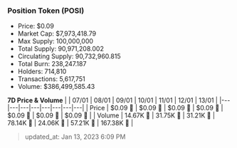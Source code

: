 
  ### Position Token (POSI)
  - Price: $0.09
  - Market Cap: $7,973,418.79
  - Max Supply: 100,000,000
  - Total Supply: 90,971,208.002
  - Circulating Supply: 90,732,960.815
  - Total Burn: 238,247.187
  - Holders: 714,810
  - Transactions: 5,617,751
  - Volume: $386,499,585.43

  **7D Price & Volume**
  | | 07&#x2F;01 | 08&#x2F;01 | 09&#x2F;01 | 10&#x2F;01 | 11&#x2F;01 | 12&#x2F;01 | 13&#x2F;01 |
  |---|---|---|---|---|---|---|---|
  | Price | $0.09 🚀 | $0.09 🚀 | $0.09 🔻 | $0.09 🚀 | $0.09 🚀 | $0.09 🚀 | $0.09 🔻 |
  | Volume | 14.67K 🔻 | 31.75K 🚀 | 31.21K 🔻 | 78.14K 🚀 | 24.06K 🔻 | 57.21K 🚀 | 167.38K 🚀 |

  > updated_at: Jan 13, 2023 6:09 PM
